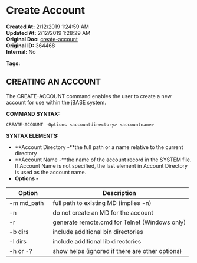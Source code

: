 # Create Account

**Created At:** 2/12/2019 1:24:59 AM  
**Updated At:** 2/12/2019 1:28:29 AM  
**Original Doc:** [create-account](https://docs.jbase.com/46963-utilities/create-account)  
**Original ID:** 364468  
**Internal:** No  

**Tags:**
<badge text='account' vertical='middle' />
<badge text='create ' vertical='middle' />
<badge text='create-account' vertical='middle' />

## CREATING AN ACCOUNT

The CREATE-ACCOUNT command enables the user to create a new account for use within the jBASE system.

**COMMAND SYNTAX:**

```
CREATE-ACCOUNT -Options <accountdirectory> <accountname>
```

**SYNTAX ELEMENTS:**

- **Account Directory -**the full path or a name relative to the current directory
- **Account Name -**the name of the account record in the SYSTEM file. If Account Name is not specified, the last element in Account Directory is used as the account name.
- **Options -**



| **Option**<br> | **Description**<br> |
| --- | --- |
| -m md\_path  <br> | full path to existing MD (implies -n)<br> |
| -n          <br> | do not create an MD for the account<br> |
| -r          <br> | generate remote.cmd for Telnet (Windows only)<br> |
| -b dirs    <br> | include additional bin directories<br> |
| -l dirs    <br> | include additional lib directories<br> |
| -h or -?    <br> | show helps (ignored if there are other options) |

